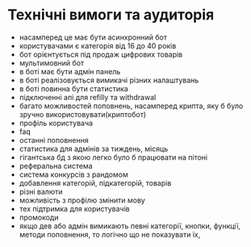 # Технічні вимоги та аудиторія

* насамперед це має бути асинхронний бот
* користувачами є категорія від 16 до 40 років
* бот орієнтується під продаж цифрових товарів
* мультимовний бот
* в боті має бути адмін панель
* в боті реалізовується вимикачі різних налаштувань
* в боті повинна бути статистика
* підключенні апі для refillу та withdrawal
* багато можливостей поповнень, насамперед крипта, яку б було зручно використовувати(криптобот)
* профіль користувача
* faq
* останні поповнення
* статистика для адмінів за тиждень, місяць
* гігантська бд з якою легко було б працювати на пітоні
* реферальна система
* система конкурсів з рандомом
* добавлення категорій, підкатегорій, товарів
* різні валюти
* можливість з профілю змінити мову
* тех підтримка для користувачів
* промокоди
* якщо дев або адмін вимикають певні категорії, кнопки, функції, методи поповнення, то логічно що не показувати їх,
